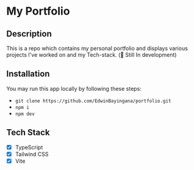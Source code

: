 # My Portfolio

## Description

This is a repo which contains my personal portfolio and displays various projects I've worked on and my Tech-stack.
(🚨 Still In development)

## Installation

You may run this app locally by following these steps:

- `git clone https://github.com/EdwinBayingana/portfolio.git`
- `npm i`
- `npm dev`

## Tech Stack

- [x] TypeScript
- [x] Tailwind CSS
- [x] Vite
